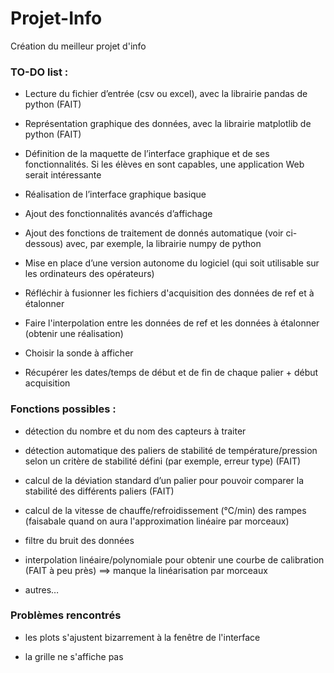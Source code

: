 # Projet-Info
Création du meilleur projet d'info

### TO-DO list :
* Lecture du fichier d’entrée (csv ou excel), avec la librairie pandas de python (FAIT)

* Représentation graphique des données, avec la librairie matplotlib de python (FAIT)

* Définition de la maquette de l’interface graphique et de ses fonctionnalités. Si les élèves en sont capables, une application Web serait intéressante

* Réalisation de l’interface graphique basique

* Ajout des fonctionnalités avancés d’affichage

* Ajout des fonctions de traitement de donnés automatique (voir ci-dessous) avec, par exemple, la librairie numpy de python

* Mise en place d’une version autonome du logiciel (qui soit utilisable sur les ordinateurs des opérateurs)
  
* Réfléchir à fusionner les fichiers d'acquisition des données de ref et à étalonner

* Faire l'interpolation entre les données de ref et les données à étalonner (obtenir une réalisation)

* Choisir la sonde à afficher

* Récupérer les dates/temps de début et de fin de chaque palier + début acquisition

### Fonctions possibles :
* détection du nombre et du nom des capteurs à traiter

* détection automatique des paliers de stabilité de température/pression selon un critère de stabilité défini (par exemple, erreur type) (FAIT)

* calcul de la déviation standard d’un palier pour pouvoir comparer la stabilité des différents paliers (FAIT)

* calcul de la vitesse de chauffe/refroidissement (°C/min) des rampes (faisabale quand on aura l'approximation linéaire par morceaux)

* filtre du bruit des données

* interpolation linéaire/polynomiale pour obtenir une courbe de calibration (FAIT à peu près) ==> manque la linéarisation par morceaux

* autres…

### Problèmes rencontrés
* les plots s'ajustent bizarrement à la fenêtre de l'interface

* la grille ne s'affiche pas 